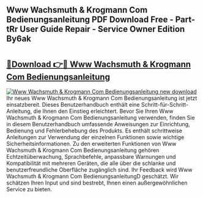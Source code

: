 ## Www Wachsmuth & Krogmann Com Bedienungsanleitung PDF Download Free - Part-tRr User Guide Repair - Service Owner Edition By6ak

# <h2><a href="http://df0she.blite.top/?on=Www+Wachsmuth+%26+Krogmann+Com+Bedienungsanleitung">🔗Download 👉🔴 Www Wachsmuth & Krogmann Com Bedienungsanleitung</a></h2>

[![Www Wachsmuth & Krogmann Com Bedienungsanleitung new download](https://i.imgur.com/lujVjoI.png)](http://df0she.blite.top/?on=Www+Wachsmuth+%26+Krogmann+Com+Bedienungsanleitung)
Ihr neues Www Wachsmuth & Krogmann Com Bedienungsanleitung ist jetzt einsatzbereit. Dieses Benutzerhandbuch enthält eine Schritt-für-Schritt-Anleitung, die Ihnen den Einstieg erleichtert. Bevor Sie Ihren Www Wachsmuth & Krogmann Com Bedienungsanleitung verwenden, finden Sie in diesem Benutzerhandbuch umfassende Anweisungen zur Einrichtung, Bedienung und Fehlerbehebung des Produkts. Es enthält schrittweise Anleitungen zur Verwendung der einzelnen Funktionen sowie wichtige Sicherheitsinformationen. Zu den erweiterten Funktionen von Www Wachsmuth & Krogmann Com Bedienungsanleitung gehören Echtzeitüberwachung, Sprachbefehle, anpassbare Warnungen und Kompatibilität mit mehreren Geräten, die alle über die schlanke und benutzerfreundliche Oberfläche zugänglich sind. Ihr Feedback wird Www Wachsmuth & Krogmann Com BedienungsanleitungD geschätzt. Wir schätzen Ihren Input und sind bestrebt, Ihnen einen außergewöhnlichen Service zu bieten.
